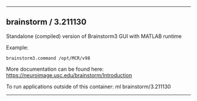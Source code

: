 
----------------------------------
## brainstorm / 3.211130 ##
Standalone (compiled) version of Brainstorm3 GUI with MATLAB runtime

Example:
```
brainstorm3.command /opt/MCR/v98
```

More documentation can be found here: https://neuroimage.usc.edu/brainstorm/Introduction

To run applications outside of this container: ml brainstorm/3.211130

----------------------------------
